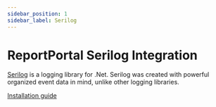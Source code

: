 ```yaml
---
sidebar_position: 1
sidebar_label: Serilog
---
```


# ReportPortal Serilog Integration

[Serilog](https://serilog.net/) is a logging library for .Net. Serilog was created with powerful organized event data in mind, unlike other logging libraries.

[Installation guide](https://github.com/reportportal/logger-net-serilog#readme)
